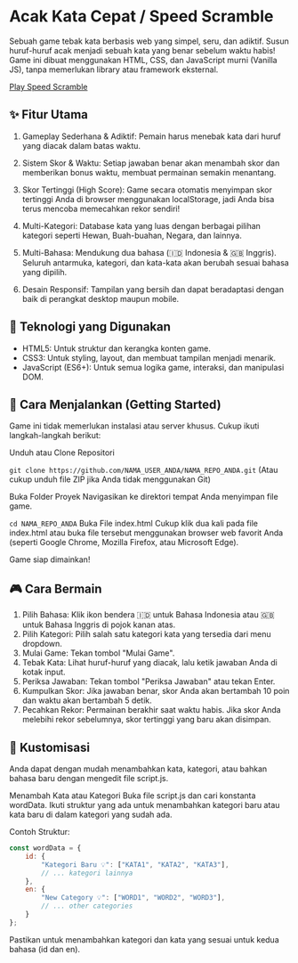 # Acak Kata Cepat / Speed Scramble
Sebuah game tebak kata berbasis web yang simpel, seru, dan adiktif. Susun huruf-huruf acak menjadi sebuah kata yang benar sebelum waktu habis! Game ini dibuat menggunakan HTML, CSS, dan JavaScript murni (Vanilla JS), tanpa memerlukan library atau framework eksternal.

[Play Speed Scramble](https://word-game-gray-ten.vercel.app/)

## ✨ Fitur Utama
1. Gameplay Sederhana & Adiktif: Pemain harus menebak kata dari huruf yang diacak dalam batas waktu.
2. Sistem Skor & Waktu: Setiap jawaban benar akan menambah skor dan memberikan bonus waktu, membuat permainan semakin menantang.
3. Skor Tertinggi (High Score): Game secara otomatis menyimpan skor tertinggi Anda di browser menggunakan localStorage, jadi Anda bisa terus mencoba memecahkan rekor sendiri!

4. Multi-Kategori: Database kata yang luas dengan berbagai pilihan kategori seperti Hewan, Buah-buahan, Negara, dan lainnya.

5. Multi-Bahasa: Mendukung dua bahasa (🇮🇩 Indonesia & 🇬🇧 Inggris). Seluruh antarmuka, kategori, dan kata-kata akan berubah sesuai bahasa yang dipilih.

6. Desain Responsif: Tampilan yang bersih dan dapat beradaptasi dengan baik di perangkat desktop maupun mobile.

## 🚀 Teknologi yang Digunakan
- HTML5: Untuk struktur dan kerangka konten game.
- CSS3: Untuk styling, layout, dan membuat tampilan menjadi menarik.
- JavaScript (ES6+): Untuk semua logika game, interaksi, dan manipulasi DOM.

## 🏁 Cara Menjalankan (Getting Started)
Game ini tidak memerlukan instalasi atau server khusus. Cukup ikuti langkah-langkah berikut:

Unduh atau Clone Repositori

```git clone https://github.com/NAMA_USER_ANDA/NAMA_REPO_ANDA.git```
(Atau cukup unduh file ZIP jika Anda tidak menggunakan Git)

Buka Folder Proyek
Navigasikan ke direktori tempat Anda menyimpan file game.

```cd NAMA_REPO_ANDA```
Buka File index.html
Cukup klik dua kali pada file index.html atau buka file tersebut menggunakan browser web favorit Anda (seperti Google Chrome, Mozilla Firefox, atau Microsoft Edge).

Game siap dimainkan!

## 🎮 Cara Bermain
1. Pilih Bahasa: Klik ikon bendera 🇮🇩 untuk Bahasa Indonesia atau 🇬🇧 untuk Bahasa Inggris di pojok kanan atas.
2. Pilih Kategori: Pilih salah satu kategori kata yang tersedia dari menu dropdown.
3. Mulai Game: Tekan tombol "Mulai Game".
4. Tebak Kata: Lihat huruf-huruf yang diacak, lalu ketik jawaban Anda di kotak input.
5. Periksa Jawaban: Tekan tombol "Periksa Jawaban" atau tekan Enter.
6. Kumpulkan Skor: Jika jawaban benar, skor Anda akan bertambah 10 poin dan waktu akan bertambah 5 detik.
7. Pecahkan Rekor: Permainan berakhir saat waktu habis. Jika skor Anda melebihi rekor sebelumnya, skor tertinggi yang baru akan disimpan.

## 🔧 Kustomisasi
Anda dapat dengan mudah menambahkan kata, kategori, atau bahkan bahasa baru dengan mengedit file script.js.

Menambah Kata atau Kategori
Buka file script.js dan cari konstanta wordData. Ikuti struktur yang ada untuk menambahkan kategori baru atau kata baru di dalam kategori yang sudah ada.

Contoh Struktur:
```JavaScript
const wordData = {
    id: {
        "Kategori Baru 💡": ["KATA1", "KATA2", "KATA3"],
        // ... kategori lainnya
    },
    en: {
        "New Category 💡": ["WORD1", "WORD2", "WORD3"],
        // ... other categories
    }
};
```

Pastikan untuk menambahkan kategori dan kata yang sesuai untuk kedua bahasa (id dan en).